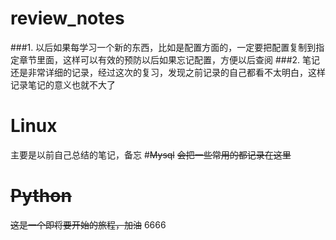 # review_notes

###1. 以后如果每学习一个新的东西，比如是配置方面的，一定要把配置复制到指定章节里面，这样可以有效的预防以后如果忘记配置，方便以后查阅
###2. 笔记还是非常详细的记录，经过这次的复习，发现之前记录的自己都看不太明白，这样记录笔记的意义也就不大了

# Linux
主要是以前自己总结的笔记，备忘
#~~Mysql~~
~~会把一些常用的都记录在这里~~
# ~~Python~~
~~这是一个即将要开始的旅程，加油~~
6666
